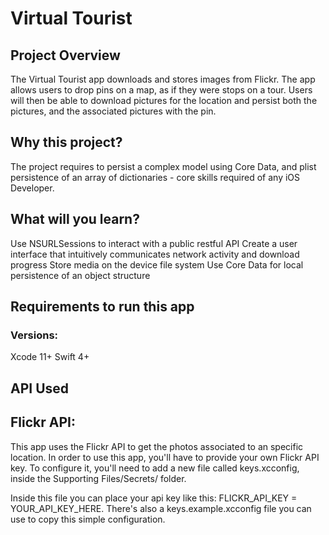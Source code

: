 # Virtual Tourist

## Project Overview
The Virtual Tourist app downloads and stores images from Flickr. The app allows users to drop pins on a map, as if they were stops on a tour. Users will then be able to download pictures for the location and persist both the pictures, and the associated pictures with the pin.

## Why this project?
The project requires to persist a complex model using Core Data, and plist persistence of an array of dictionaries - core skills required of any iOS Developer.

## What will you learn?
Use NSURLSessions to interact with a public restful API
Create a user interface that intuitively communicates network activity and download progress
Store media on the device file system Use Core Data for local persistence of an object structure

## Requirements to run this app
### Versions:
Xcode 11+
Swift 4+

## API Used
## Flickr API:
This app uses the Flickr API to get the photos associated to an specific location. In order to use this app, you'll have to provide your own Flickr API key. To configure it, you'll need to add a new file called keys.xcconfig, inside the Supporting Files/Secrets/ folder.

Inside this file you can place your api key like this: FLICKR_API_KEY = YOUR_API_KEY_HERE. There's also a keys.example.xcconfig file you can use to copy this simple configuration.
